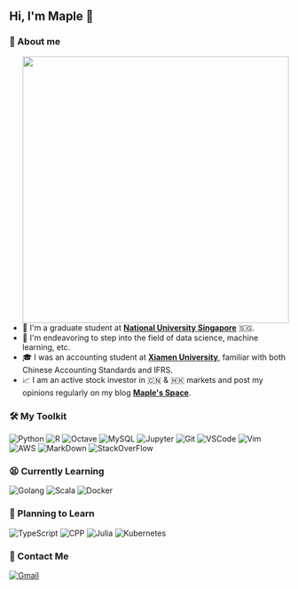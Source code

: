 ## Hi, I'm Maple 👋

<!--
**ForstMaple/ForstMaple** is a ✨ _special_ ✨ repository because its `README.md` (this file) appears on your GitHub profile.

Here are some ideas to get you started:

- 🔭 I’m currently working on ...
- 🌱 I’m currently learning ...
- 👯 I’m looking to collaborate on ...
- 🤔 I’m looking for help with ...
- 💬 Ask me about ...
- 📫 How to reach me: ...
- 😄 Pronouns: ...
- ⚡ Fun fact: ...
-->

### 🍁️ About me

<img align="right" src="https://github-readme-stats.vercel.app/api?username=ForstMaple&show_icons=true&icon_color=CE1D2D&text_color=718096&bg_color=ffffff&hide_border=true&count_private=true" width="480px">

- 🏫 I'm a graduate student at [**National University Singapore**](https://nus.edu.sg) 🇸🇬.
- 🤯 I'm endeavoring to step into the field of data science, machine learning, etc.
- 🎓 I was an accounting student at [**Xiamen University**](https://www.xmu.edu.cn), familiar with both Chinese Accounting Standards and IFRS.
- 📈 I am an active stock investor in 🇨🇳 & 🇭🇰 markets and post my opinions regularly on my blog [**Maple's Space**](https://maplefeng.space).

### 🛠️ My Toolkit
![Python][shield_Python] ![R][shield_R] ![Octave][shield_Octave] ![MySQL][shield_MySQL] ![Jupyter][shield_Jupyter] ![Git][shield_git]
![VSCode][shield_vs-code] ![Vim][shield_vim] ![AWS][shield_AWS] ![MarkDown][shield_markdown] ![StackOverFlow][shield_StackOverFlow] 

### 😫 Currently Learning
![Golang][shield_Golang] ![Scala][shield_Scala] ![Docker][shield_Docker]

### 📖 Planning to Learn
![TypeScript][shield_TypeScript] ![CPP][shield_Cpp] ![Julia][shield_Julia] ![Kubernetes][shield_Kubernetes]

### 📮️ Contact Me
[![Gmail][shield_Gmail]](mailto:ForstMaple@gmail.com)



<!-- Shield Links -->
[shield_git]: https://img.shields.io/badge/git-%23F05033.svg?style=for-the-badge&logo=git&logoColor=white
[shield_MySQL]: https://img.shields.io/badge/mysql-%2300f.svg?style=for-the-badge&logo=mysql&logoColor=white
[shield_Python]: https://img.shields.io/badge/python-%2314354C.svg?style=for-the-badge&logo=python&logoColor=white
[shield_vs-code]: https://img.shields.io/badge/VisualStudioCode-0078d7.svg?style=for-the-badge&logo=visual-studio-code&logoColor=white
[shield_R]: https://img.shields.io/badge/R-276DC3?style=for-the-badge&logo=r&logoColor=white
[shield_markdown]: https://img.shields.io/badge/Markdown-000000?style=for-the-badge&logo=markdown&logoColor=white
[shield_Gmail]: https://img.shields.io/badge/Gmail-D14836?style=for-the-badge&logo=gmail&logoColor=white
[shield_Xcode]: https://img.shields.io/badge/Xcode-007ACC?style=for-the-badge&logo=Xcode&logoColor=white
[shield_Vim]: https://img.shields.io/badge/VIM-%2311AB00.svg?style=for-the-badge&logo=vim&logoColor=white
[shield_StackOverFlow]: https://img.shields.io/badge/-Stackoverflow-FE7A16?style=for-the-badge&logo=stack-overflow&logoColor=white
[shield_pandas]: https://img.shields.io/badge/pandas-%23150458.svg?style=for-the-badge&logo=pandas&logoColor=white
[shield_numpy]: https://img.shields.io/badge/numpy-%23013243.svg?style=for-the-badge&logo=numpy&logoColor=white
[shield_Jupyter]: https://img.shields.io/badge/Jupyter-%23F37626.svg?style=for-the-badge&logo=Jupyter&logoColor=white
[shield_TypeScript]: https://img.shields.io/badge/typescript-%23007ACC.svg?style=for-the-badge&logo=typescript&logoColor=white
[shield_Golang]: https://img.shields.io/badge/go-%2300ADD8.svg?style=for-the-badge&logo=go&logoColor=white
[shield_Cpp]: https://img.shields.io/badge/c++-%2300599C.svg?style=for-the-badge&logo=c%2B%2B&logoColor=white
[shield_Java]: https://img.shields.io/badge/java-%23ED8B00.svg?style=for-the-badge&logo=java&logoColor=white
[shield_Julia]: https://img.shields.io/badge/-Julia-9558B2?style=for-the-badge&logo=julia&logoColor=white
[shield_Scala]: https://img.shields.io/badge/scala-%23DC322F.svg?style=for-the-badge&logo=scala&logoColor=white
[shield_Octave]: https://img.shields.io/badge/OCTAVE-darkblue?style=for-the-badge&logo=octave&logoColor=fcd683
[shield_AWS]: https://img.shields.io/badge/AWS-%23FF9900.svg?style=for-the-badge&logo=amazon-aws&logoColor=white
[shield_Docker]: https://img.shields.io/badge/docker-%230db7ed.svg?style=for-the-badge&logo=docker&logoColor=white
[shield_Kubernetes]: https://img.shields.io/badge/kubernetes-%23326ce5.svg?style=for-the-badge&logo=kubernetes&logoColor=white
